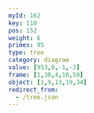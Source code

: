 ```yaml
---
myId: 162
key: 110
pos: 152
weight: 6
primes: 95
type: tree
category: diagram
value: [953,0,-1,-2]
frame: [1,30,4,10,50]
object: [1,9,13,19,34]
redirect_from:
  - /tree.json
---
```


